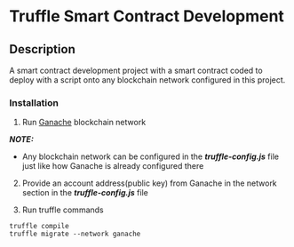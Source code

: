 # Truffle Smart Contract Development

## Description

A smart contract development project with a smart contract coded to deploy with a script onto any blockchain network configured in this project.

### Installation

1. Run [Ganache](https://trufflesuite.com/ganache/) blockchain network

**_NOTE:_**

- Any blockchain network can be configured in the **_truffle-config.js_** file just like how Ganache is already configured there

2. Provide an account address(public key) from Ganache in the network section in the **_truffle-config.js_** file

3. Run truffle commands

```shell
truffle compile
truffle migrate --network ganache
```
